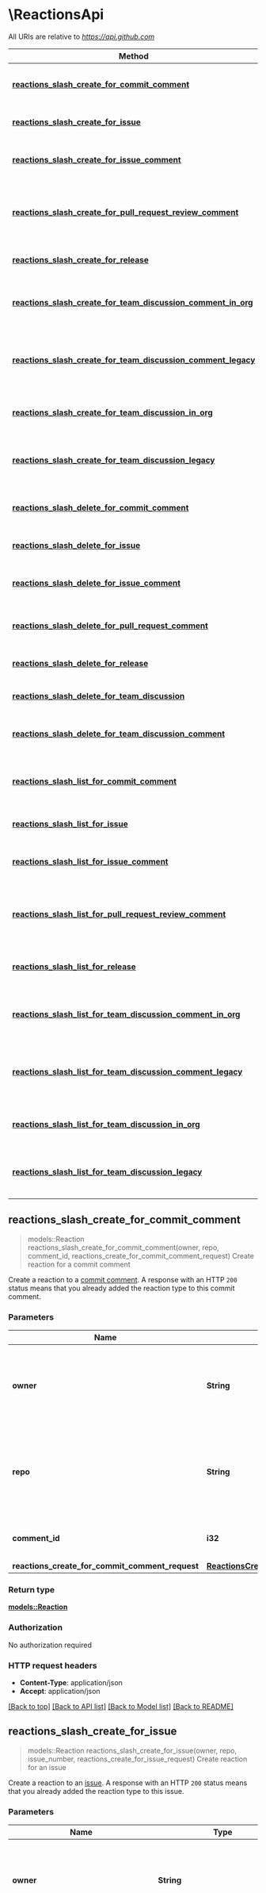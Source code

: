 # \ReactionsApi

All URIs are relative to *https://api.github.com*

Method | HTTP request | Description
------------- | ------------- | -------------
[**reactions_slash_create_for_commit_comment**](ReactionsApi.md#reactions_slash_create_for_commit_comment) | **POST** /repos/{owner}/{repo}/comments/{comment_id}/reactions | Create reaction for a commit comment
[**reactions_slash_create_for_issue**](ReactionsApi.md#reactions_slash_create_for_issue) | **POST** /repos/{owner}/{repo}/issues/{issue_number}/reactions | Create reaction for an issue
[**reactions_slash_create_for_issue_comment**](ReactionsApi.md#reactions_slash_create_for_issue_comment) | **POST** /repos/{owner}/{repo}/issues/comments/{comment_id}/reactions | Create reaction for an issue comment
[**reactions_slash_create_for_pull_request_review_comment**](ReactionsApi.md#reactions_slash_create_for_pull_request_review_comment) | **POST** /repos/{owner}/{repo}/pulls/comments/{comment_id}/reactions | Create reaction for a pull request review comment
[**reactions_slash_create_for_release**](ReactionsApi.md#reactions_slash_create_for_release) | **POST** /repos/{owner}/{repo}/releases/{release_id}/reactions | Create reaction for a release
[**reactions_slash_create_for_team_discussion_comment_in_org**](ReactionsApi.md#reactions_slash_create_for_team_discussion_comment_in_org) | **POST** /orgs/{org}/teams/{team_slug}/discussions/{discussion_number}/comments/{comment_number}/reactions | Create reaction for a team discussion comment
[**reactions_slash_create_for_team_discussion_comment_legacy**](ReactionsApi.md#reactions_slash_create_for_team_discussion_comment_legacy) | **POST** /teams/{team_id}/discussions/{discussion_number}/comments/{comment_number}/reactions | Create reaction for a team discussion comment (Legacy)
[**reactions_slash_create_for_team_discussion_in_org**](ReactionsApi.md#reactions_slash_create_for_team_discussion_in_org) | **POST** /orgs/{org}/teams/{team_slug}/discussions/{discussion_number}/reactions | Create reaction for a team discussion
[**reactions_slash_create_for_team_discussion_legacy**](ReactionsApi.md#reactions_slash_create_for_team_discussion_legacy) | **POST** /teams/{team_id}/discussions/{discussion_number}/reactions | Create reaction for a team discussion (Legacy)
[**reactions_slash_delete_for_commit_comment**](ReactionsApi.md#reactions_slash_delete_for_commit_comment) | **DELETE** /repos/{owner}/{repo}/comments/{comment_id}/reactions/{reaction_id} | Delete a commit comment reaction
[**reactions_slash_delete_for_issue**](ReactionsApi.md#reactions_slash_delete_for_issue) | **DELETE** /repos/{owner}/{repo}/issues/{issue_number}/reactions/{reaction_id} | Delete an issue reaction
[**reactions_slash_delete_for_issue_comment**](ReactionsApi.md#reactions_slash_delete_for_issue_comment) | **DELETE** /repos/{owner}/{repo}/issues/comments/{comment_id}/reactions/{reaction_id} | Delete an issue comment reaction
[**reactions_slash_delete_for_pull_request_comment**](ReactionsApi.md#reactions_slash_delete_for_pull_request_comment) | **DELETE** /repos/{owner}/{repo}/pulls/comments/{comment_id}/reactions/{reaction_id} | Delete a pull request comment reaction
[**reactions_slash_delete_for_release**](ReactionsApi.md#reactions_slash_delete_for_release) | **DELETE** /repos/{owner}/{repo}/releases/{release_id}/reactions/{reaction_id} | Delete a release reaction
[**reactions_slash_delete_for_team_discussion**](ReactionsApi.md#reactions_slash_delete_for_team_discussion) | **DELETE** /orgs/{org}/teams/{team_slug}/discussions/{discussion_number}/reactions/{reaction_id} | Delete team discussion reaction
[**reactions_slash_delete_for_team_discussion_comment**](ReactionsApi.md#reactions_slash_delete_for_team_discussion_comment) | **DELETE** /orgs/{org}/teams/{team_slug}/discussions/{discussion_number}/comments/{comment_number}/reactions/{reaction_id} | Delete team discussion comment reaction
[**reactions_slash_list_for_commit_comment**](ReactionsApi.md#reactions_slash_list_for_commit_comment) | **GET** /repos/{owner}/{repo}/comments/{comment_id}/reactions | List reactions for a commit comment
[**reactions_slash_list_for_issue**](ReactionsApi.md#reactions_slash_list_for_issue) | **GET** /repos/{owner}/{repo}/issues/{issue_number}/reactions | List reactions for an issue
[**reactions_slash_list_for_issue_comment**](ReactionsApi.md#reactions_slash_list_for_issue_comment) | **GET** /repos/{owner}/{repo}/issues/comments/{comment_id}/reactions | List reactions for an issue comment
[**reactions_slash_list_for_pull_request_review_comment**](ReactionsApi.md#reactions_slash_list_for_pull_request_review_comment) | **GET** /repos/{owner}/{repo}/pulls/comments/{comment_id}/reactions | List reactions for a pull request review comment
[**reactions_slash_list_for_release**](ReactionsApi.md#reactions_slash_list_for_release) | **GET** /repos/{owner}/{repo}/releases/{release_id}/reactions | List reactions for a release
[**reactions_slash_list_for_team_discussion_comment_in_org**](ReactionsApi.md#reactions_slash_list_for_team_discussion_comment_in_org) | **GET** /orgs/{org}/teams/{team_slug}/discussions/{discussion_number}/comments/{comment_number}/reactions | List reactions for a team discussion comment
[**reactions_slash_list_for_team_discussion_comment_legacy**](ReactionsApi.md#reactions_slash_list_for_team_discussion_comment_legacy) | **GET** /teams/{team_id}/discussions/{discussion_number}/comments/{comment_number}/reactions | List reactions for a team discussion comment (Legacy)
[**reactions_slash_list_for_team_discussion_in_org**](ReactionsApi.md#reactions_slash_list_for_team_discussion_in_org) | **GET** /orgs/{org}/teams/{team_slug}/discussions/{discussion_number}/reactions | List reactions for a team discussion
[**reactions_slash_list_for_team_discussion_legacy**](ReactionsApi.md#reactions_slash_list_for_team_discussion_legacy) | **GET** /teams/{team_id}/discussions/{discussion_number}/reactions | List reactions for a team discussion (Legacy)



## reactions_slash_create_for_commit_comment

> models::Reaction reactions_slash_create_for_commit_comment(owner, repo, comment_id, reactions_create_for_commit_comment_request)
Create reaction for a commit comment

Create a reaction to a [commit comment](https://docs.github.com/rest/commits/comments#get-a-commit-comment). A response with an HTTP `200` status means that you already added the reaction type to this commit comment.

### Parameters


Name | Type | Description  | Required | Notes
------------- | ------------- | ------------- | ------------- | -------------
**owner** | **String** | The account owner of the repository. The name is not case sensitive. | [required] |
**repo** | **String** | The name of the repository without the `.git` extension. The name is not case sensitive. | [required] |
**comment_id** | **i32** | The unique identifier of the comment. | [required] |
**reactions_create_for_commit_comment_request** | [**ReactionsCreateForCommitCommentRequest**](ReactionsCreateForCommitCommentRequest.md) |  | [required] |

### Return type

[**models::Reaction**](reaction.md)

### Authorization

No authorization required

### HTTP request headers

- **Content-Type**: application/json
- **Accept**: application/json

[[Back to top]](#) [[Back to API list]](../README.md#documentation-for-api-endpoints) [[Back to Model list]](../README.md#documentation-for-models) [[Back to README]](../README.md)


## reactions_slash_create_for_issue

> models::Reaction reactions_slash_create_for_issue(owner, repo, issue_number, reactions_create_for_issue_request)
Create reaction for an issue

Create a reaction to an [issue](https://docs.github.com/rest/issues/issues#get-an-issue). A response with an HTTP `200` status means that you already added the reaction type to this issue.

### Parameters


Name | Type | Description  | Required | Notes
------------- | ------------- | ------------- | ------------- | -------------
**owner** | **String** | The account owner of the repository. The name is not case sensitive. | [required] |
**repo** | **String** | The name of the repository without the `.git` extension. The name is not case sensitive. | [required] |
**issue_number** | **i32** | The number that identifies the issue. | [required] |
**reactions_create_for_issue_request** | [**ReactionsCreateForIssueRequest**](ReactionsCreateForIssueRequest.md) |  | [required] |

### Return type

[**models::Reaction**](reaction.md)

### Authorization

No authorization required

### HTTP request headers

- **Content-Type**: application/json
- **Accept**: application/json

[[Back to top]](#) [[Back to API list]](../README.md#documentation-for-api-endpoints) [[Back to Model list]](../README.md#documentation-for-models) [[Back to README]](../README.md)


## reactions_slash_create_for_issue_comment

> models::Reaction reactions_slash_create_for_issue_comment(owner, repo, comment_id, reactions_create_for_issue_comment_request)
Create reaction for an issue comment

Create a reaction to an [issue comment](https://docs.github.com/rest/issues/comments#get-an-issue-comment). A response with an HTTP `200` status means that you already added the reaction type to this issue comment.

### Parameters


Name | Type | Description  | Required | Notes
------------- | ------------- | ------------- | ------------- | -------------
**owner** | **String** | The account owner of the repository. The name is not case sensitive. | [required] |
**repo** | **String** | The name of the repository without the `.git` extension. The name is not case sensitive. | [required] |
**comment_id** | **i32** | The unique identifier of the comment. | [required] |
**reactions_create_for_issue_comment_request** | [**ReactionsCreateForIssueCommentRequest**](ReactionsCreateForIssueCommentRequest.md) |  | [required] |

### Return type

[**models::Reaction**](reaction.md)

### Authorization

No authorization required

### HTTP request headers

- **Content-Type**: application/json
- **Accept**: application/json

[[Back to top]](#) [[Back to API list]](../README.md#documentation-for-api-endpoints) [[Back to Model list]](../README.md#documentation-for-models) [[Back to README]](../README.md)


## reactions_slash_create_for_pull_request_review_comment

> models::Reaction reactions_slash_create_for_pull_request_review_comment(owner, repo, comment_id, reactions_create_for_pull_request_review_comment_request)
Create reaction for a pull request review comment

Create a reaction to a [pull request review comment](https://docs.github.com/rest/pulls/comments#get-a-review-comment-for-a-pull-request). A response with an HTTP `200` status means that you already added the reaction type to this pull request review comment.

### Parameters


Name | Type | Description  | Required | Notes
------------- | ------------- | ------------- | ------------- | -------------
**owner** | **String** | The account owner of the repository. The name is not case sensitive. | [required] |
**repo** | **String** | The name of the repository without the `.git` extension. The name is not case sensitive. | [required] |
**comment_id** | **i32** | The unique identifier of the comment. | [required] |
**reactions_create_for_pull_request_review_comment_request** | [**ReactionsCreateForPullRequestReviewCommentRequest**](ReactionsCreateForPullRequestReviewCommentRequest.md) |  | [required] |

### Return type

[**models::Reaction**](reaction.md)

### Authorization

No authorization required

### HTTP request headers

- **Content-Type**: application/json
- **Accept**: application/json

[[Back to top]](#) [[Back to API list]](../README.md#documentation-for-api-endpoints) [[Back to Model list]](../README.md#documentation-for-models) [[Back to README]](../README.md)


## reactions_slash_create_for_release

> models::Reaction reactions_slash_create_for_release(owner, repo, release_id, reactions_create_for_release_request)
Create reaction for a release

Create a reaction to a [release](https://docs.github.com/rest/releases/releases#get-a-release). A response with a `Status: 200 OK` means that you already added the reaction type to this release.

### Parameters


Name | Type | Description  | Required | Notes
------------- | ------------- | ------------- | ------------- | -------------
**owner** | **String** | The account owner of the repository. The name is not case sensitive. | [required] |
**repo** | **String** | The name of the repository without the `.git` extension. The name is not case sensitive. | [required] |
**release_id** | **i32** | The unique identifier of the release. | [required] |
**reactions_create_for_release_request** | [**ReactionsCreateForReleaseRequest**](ReactionsCreateForReleaseRequest.md) |  | [required] |

### Return type

[**models::Reaction**](reaction.md)

### Authorization

No authorization required

### HTTP request headers

- **Content-Type**: application/json
- **Accept**: application/json

[[Back to top]](#) [[Back to API list]](../README.md#documentation-for-api-endpoints) [[Back to Model list]](../README.md#documentation-for-models) [[Back to README]](../README.md)


## reactions_slash_create_for_team_discussion_comment_in_org

> models::Reaction reactions_slash_create_for_team_discussion_comment_in_org(org, team_slug, discussion_number, comment_number, reactions_create_for_team_discussion_comment_in_org_request)
Create reaction for a team discussion comment

Create a reaction to a [team discussion comment](https://docs.github.com/rest/teams/discussion-comments#get-a-discussion-comment).  A response with an HTTP `200` status means that you already added the reaction type to this team discussion comment.  **Note:** You can also specify a team by `org_id` and `team_id` using the route `POST /organizations/:org_id/team/:team_id/discussions/:discussion_number/comments/:comment_number/reactions`.  OAuth app tokens and personal access tokens (classic) need the `write:discussion` scope to use this endpoint.

### Parameters


Name | Type | Description  | Required | Notes
------------- | ------------- | ------------- | ------------- | -------------
**org** | **String** | The organization name. The name is not case sensitive. | [required] |
**team_slug** | **String** | The slug of the team name. | [required] |
**discussion_number** | **i32** | The number that identifies the discussion. | [required] |
**comment_number** | **i32** | The number that identifies the comment. | [required] |
**reactions_create_for_team_discussion_comment_in_org_request** | [**ReactionsCreateForTeamDiscussionCommentInOrgRequest**](ReactionsCreateForTeamDiscussionCommentInOrgRequest.md) |  | [required] |

### Return type

[**models::Reaction**](reaction.md)

### Authorization

No authorization required

### HTTP request headers

- **Content-Type**: application/json
- **Accept**: application/json

[[Back to top]](#) [[Back to API list]](../README.md#documentation-for-api-endpoints) [[Back to Model list]](../README.md#documentation-for-models) [[Back to README]](../README.md)


## reactions_slash_create_for_team_discussion_comment_legacy

> models::Reaction reactions_slash_create_for_team_discussion_comment_legacy(team_id, discussion_number, comment_number, reactions_create_for_team_discussion_comment_in_org_request)
Create reaction for a team discussion comment (Legacy)

**Deprecation Notice:** This endpoint route is deprecated and will be removed from the Teams API. We recommend migrating your existing code to use the new \"[Create reaction for a team discussion comment](https://docs.github.com/rest/reactions/reactions#create-reaction-for-a-team-discussion-comment)\" endpoint.  Create a reaction to a [team discussion comment](https://docs.github.com/rest/teams/discussion-comments#get-a-discussion-comment).  A response with an HTTP `200` status means that you already added the reaction type to this team discussion comment.  OAuth app tokens and personal access tokens (classic) need the `write:discussion` scope to use this endpoint.

### Parameters


Name | Type | Description  | Required | Notes
------------- | ------------- | ------------- | ------------- | -------------
**team_id** | **i32** | The unique identifier of the team. | [required] |
**discussion_number** | **i32** | The number that identifies the discussion. | [required] |
**comment_number** | **i32** | The number that identifies the comment. | [required] |
**reactions_create_for_team_discussion_comment_in_org_request** | [**ReactionsCreateForTeamDiscussionCommentInOrgRequest**](ReactionsCreateForTeamDiscussionCommentInOrgRequest.md) |  | [required] |

### Return type

[**models::Reaction**](reaction.md)

### Authorization

No authorization required

### HTTP request headers

- **Content-Type**: application/json
- **Accept**: application/json

[[Back to top]](#) [[Back to API list]](../README.md#documentation-for-api-endpoints) [[Back to Model list]](../README.md#documentation-for-models) [[Back to README]](../README.md)


## reactions_slash_create_for_team_discussion_in_org

> models::Reaction reactions_slash_create_for_team_discussion_in_org(org, team_slug, discussion_number, reactions_create_for_team_discussion_in_org_request)
Create reaction for a team discussion

Create a reaction to a [team discussion](https://docs.github.com/rest/teams/discussions#get-a-discussion).  A response with an HTTP `200` status means that you already added the reaction type to this team discussion.  **Note:** You can also specify a team by `org_id` and `team_id` using the route `POST /organizations/:org_id/team/:team_id/discussions/:discussion_number/reactions`.  OAuth app tokens and personal access tokens (classic) need the `write:discussion` scope to use this endpoint.

### Parameters


Name | Type | Description  | Required | Notes
------------- | ------------- | ------------- | ------------- | -------------
**org** | **String** | The organization name. The name is not case sensitive. | [required] |
**team_slug** | **String** | The slug of the team name. | [required] |
**discussion_number** | **i32** | The number that identifies the discussion. | [required] |
**reactions_create_for_team_discussion_in_org_request** | [**ReactionsCreateForTeamDiscussionInOrgRequest**](ReactionsCreateForTeamDiscussionInOrgRequest.md) |  | [required] |

### Return type

[**models::Reaction**](reaction.md)

### Authorization

No authorization required

### HTTP request headers

- **Content-Type**: application/json
- **Accept**: application/json

[[Back to top]](#) [[Back to API list]](../README.md#documentation-for-api-endpoints) [[Back to Model list]](../README.md#documentation-for-models) [[Back to README]](../README.md)


## reactions_slash_create_for_team_discussion_legacy

> models::Reaction reactions_slash_create_for_team_discussion_legacy(team_id, discussion_number, reactions_create_for_team_discussion_in_org_request)
Create reaction for a team discussion (Legacy)

**Deprecation Notice:** This endpoint route is deprecated and will be removed from the Teams API. We recommend migrating your existing code to use the new [`Create reaction for a team discussion`](https://docs.github.com/rest/reactions/reactions#create-reaction-for-a-team-discussion) endpoint.  Create a reaction to a [team discussion](https://docs.github.com/rest/teams/discussions#get-a-discussion).  A response with an HTTP `200` status means that you already added the reaction type to this team discussion.  OAuth app tokens and personal access tokens (classic) need the `write:discussion` scope to use this endpoint.

### Parameters


Name | Type | Description  | Required | Notes
------------- | ------------- | ------------- | ------------- | -------------
**team_id** | **i32** | The unique identifier of the team. | [required] |
**discussion_number** | **i32** | The number that identifies the discussion. | [required] |
**reactions_create_for_team_discussion_in_org_request** | [**ReactionsCreateForTeamDiscussionInOrgRequest**](ReactionsCreateForTeamDiscussionInOrgRequest.md) |  | [required] |

### Return type

[**models::Reaction**](reaction.md)

### Authorization

No authorization required

### HTTP request headers

- **Content-Type**: application/json
- **Accept**: application/json

[[Back to top]](#) [[Back to API list]](../README.md#documentation-for-api-endpoints) [[Back to Model list]](../README.md#documentation-for-models) [[Back to README]](../README.md)


## reactions_slash_delete_for_commit_comment

> reactions_slash_delete_for_commit_comment(owner, repo, comment_id, reaction_id)
Delete a commit comment reaction

**Note:** You can also specify a repository by `repository_id` using the route `DELETE /repositories/:repository_id/comments/:comment_id/reactions/:reaction_id`.  Delete a reaction to a [commit comment](https://docs.github.com/rest/commits/comments#get-a-commit-comment).

### Parameters


Name | Type | Description  | Required | Notes
------------- | ------------- | ------------- | ------------- | -------------
**owner** | **String** | The account owner of the repository. The name is not case sensitive. | [required] |
**repo** | **String** | The name of the repository without the `.git` extension. The name is not case sensitive. | [required] |
**comment_id** | **i32** | The unique identifier of the comment. | [required] |
**reaction_id** | **i32** | The unique identifier of the reaction. | [required] |

### Return type

 (empty response body)

### Authorization

No authorization required

### HTTP request headers

- **Content-Type**: Not defined
- **Accept**: Not defined

[[Back to top]](#) [[Back to API list]](../README.md#documentation-for-api-endpoints) [[Back to Model list]](../README.md#documentation-for-models) [[Back to README]](../README.md)


## reactions_slash_delete_for_issue

> reactions_slash_delete_for_issue(owner, repo, issue_number, reaction_id)
Delete an issue reaction

**Note:** You can also specify a repository by `repository_id` using the route `DELETE /repositories/:repository_id/issues/:issue_number/reactions/:reaction_id`.  Delete a reaction to an [issue](https://docs.github.com/rest/issues/issues#get-an-issue).

### Parameters


Name | Type | Description  | Required | Notes
------------- | ------------- | ------------- | ------------- | -------------
**owner** | **String** | The account owner of the repository. The name is not case sensitive. | [required] |
**repo** | **String** | The name of the repository without the `.git` extension. The name is not case sensitive. | [required] |
**issue_number** | **i32** | The number that identifies the issue. | [required] |
**reaction_id** | **i32** | The unique identifier of the reaction. | [required] |

### Return type

 (empty response body)

### Authorization

No authorization required

### HTTP request headers

- **Content-Type**: Not defined
- **Accept**: Not defined

[[Back to top]](#) [[Back to API list]](../README.md#documentation-for-api-endpoints) [[Back to Model list]](../README.md#documentation-for-models) [[Back to README]](../README.md)


## reactions_slash_delete_for_issue_comment

> reactions_slash_delete_for_issue_comment(owner, repo, comment_id, reaction_id)
Delete an issue comment reaction

**Note:** You can also specify a repository by `repository_id` using the route `DELETE delete /repositories/:repository_id/issues/comments/:comment_id/reactions/:reaction_id`.  Delete a reaction to an [issue comment](https://docs.github.com/rest/issues/comments#get-an-issue-comment).

### Parameters


Name | Type | Description  | Required | Notes
------------- | ------------- | ------------- | ------------- | -------------
**owner** | **String** | The account owner of the repository. The name is not case sensitive. | [required] |
**repo** | **String** | The name of the repository without the `.git` extension. The name is not case sensitive. | [required] |
**comment_id** | **i32** | The unique identifier of the comment. | [required] |
**reaction_id** | **i32** | The unique identifier of the reaction. | [required] |

### Return type

 (empty response body)

### Authorization

No authorization required

### HTTP request headers

- **Content-Type**: Not defined
- **Accept**: Not defined

[[Back to top]](#) [[Back to API list]](../README.md#documentation-for-api-endpoints) [[Back to Model list]](../README.md#documentation-for-models) [[Back to README]](../README.md)


## reactions_slash_delete_for_pull_request_comment

> reactions_slash_delete_for_pull_request_comment(owner, repo, comment_id, reaction_id)
Delete a pull request comment reaction

**Note:** You can also specify a repository by `repository_id` using the route `DELETE /repositories/:repository_id/pulls/comments/:comment_id/reactions/:reaction_id.`  Delete a reaction to a [pull request review comment](https://docs.github.com/rest/pulls/comments#get-a-review-comment-for-a-pull-request).

### Parameters


Name | Type | Description  | Required | Notes
------------- | ------------- | ------------- | ------------- | -------------
**owner** | **String** | The account owner of the repository. The name is not case sensitive. | [required] |
**repo** | **String** | The name of the repository without the `.git` extension. The name is not case sensitive. | [required] |
**comment_id** | **i32** | The unique identifier of the comment. | [required] |
**reaction_id** | **i32** | The unique identifier of the reaction. | [required] |

### Return type

 (empty response body)

### Authorization

No authorization required

### HTTP request headers

- **Content-Type**: Not defined
- **Accept**: Not defined

[[Back to top]](#) [[Back to API list]](../README.md#documentation-for-api-endpoints) [[Back to Model list]](../README.md#documentation-for-models) [[Back to README]](../README.md)


## reactions_slash_delete_for_release

> reactions_slash_delete_for_release(owner, repo, release_id, reaction_id)
Delete a release reaction

**Note:** You can also specify a repository by `repository_id` using the route `DELETE delete /repositories/:repository_id/releases/:release_id/reactions/:reaction_id`.  Delete a reaction to a [release](https://docs.github.com/rest/releases/releases#get-a-release).

### Parameters


Name | Type | Description  | Required | Notes
------------- | ------------- | ------------- | ------------- | -------------
**owner** | **String** | The account owner of the repository. The name is not case sensitive. | [required] |
**repo** | **String** | The name of the repository without the `.git` extension. The name is not case sensitive. | [required] |
**release_id** | **i32** | The unique identifier of the release. | [required] |
**reaction_id** | **i32** | The unique identifier of the reaction. | [required] |

### Return type

 (empty response body)

### Authorization

No authorization required

### HTTP request headers

- **Content-Type**: Not defined
- **Accept**: Not defined

[[Back to top]](#) [[Back to API list]](../README.md#documentation-for-api-endpoints) [[Back to Model list]](../README.md#documentation-for-models) [[Back to README]](../README.md)


## reactions_slash_delete_for_team_discussion

> reactions_slash_delete_for_team_discussion(org, team_slug, discussion_number, reaction_id)
Delete team discussion reaction

**Note:** You can also specify a team or organization with `team_id` and `org_id` using the route `DELETE /organizations/:org_id/team/:team_id/discussions/:discussion_number/reactions/:reaction_id`.  Delete a reaction to a [team discussion](https://docs.github.com/rest/teams/discussions#get-a-discussion).  OAuth app tokens and personal access tokens (classic) need the `write:discussion` scope to use this endpoint.

### Parameters


Name | Type | Description  | Required | Notes
------------- | ------------- | ------------- | ------------- | -------------
**org** | **String** | The organization name. The name is not case sensitive. | [required] |
**team_slug** | **String** | The slug of the team name. | [required] |
**discussion_number** | **i32** | The number that identifies the discussion. | [required] |
**reaction_id** | **i32** | The unique identifier of the reaction. | [required] |

### Return type

 (empty response body)

### Authorization

No authorization required

### HTTP request headers

- **Content-Type**: Not defined
- **Accept**: Not defined

[[Back to top]](#) [[Back to API list]](../README.md#documentation-for-api-endpoints) [[Back to Model list]](../README.md#documentation-for-models) [[Back to README]](../README.md)


## reactions_slash_delete_for_team_discussion_comment

> reactions_slash_delete_for_team_discussion_comment(org, team_slug, discussion_number, comment_number, reaction_id)
Delete team discussion comment reaction

**Note:** You can also specify a team or organization with `team_id` and `org_id` using the route `DELETE /organizations/:org_id/team/:team_id/discussions/:discussion_number/comments/:comment_number/reactions/:reaction_id`.  Delete a reaction to a [team discussion comment](https://docs.github.com/rest/teams/discussion-comments#get-a-discussion-comment).  OAuth app tokens and personal access tokens (classic) need the `write:discussion` scope to use this endpoint.

### Parameters


Name | Type | Description  | Required | Notes
------------- | ------------- | ------------- | ------------- | -------------
**org** | **String** | The organization name. The name is not case sensitive. | [required] |
**team_slug** | **String** | The slug of the team name. | [required] |
**discussion_number** | **i32** | The number that identifies the discussion. | [required] |
**comment_number** | **i32** | The number that identifies the comment. | [required] |
**reaction_id** | **i32** | The unique identifier of the reaction. | [required] |

### Return type

 (empty response body)

### Authorization

No authorization required

### HTTP request headers

- **Content-Type**: Not defined
- **Accept**: Not defined

[[Back to top]](#) [[Back to API list]](../README.md#documentation-for-api-endpoints) [[Back to Model list]](../README.md#documentation-for-models) [[Back to README]](../README.md)


## reactions_slash_list_for_commit_comment

> Vec<models::Reaction> reactions_slash_list_for_commit_comment(owner, repo, comment_id, content, per_page, page)
List reactions for a commit comment

List the reactions to a [commit comment](https://docs.github.com/rest/commits/comments#get-a-commit-comment).

### Parameters


Name | Type | Description  | Required | Notes
------------- | ------------- | ------------- | ------------- | -------------
**owner** | **String** | The account owner of the repository. The name is not case sensitive. | [required] |
**repo** | **String** | The name of the repository without the `.git` extension. The name is not case sensitive. | [required] |
**comment_id** | **i32** | The unique identifier of the comment. | [required] |
**content** | Option<**String**> | Returns a single [reaction type](https://docs.github.com/rest/reactions/reactions#about-reactions). Omit this parameter to list all reactions to a commit comment. |  |
**per_page** | Option<**i32**> | The number of results per page (max 100). For more information, see \"[Using pagination in the REST API](https://docs.github.com/rest/using-the-rest-api/using-pagination-in-the-rest-api).\" |  |[default to 30]
**page** | Option<**i32**> | The page number of the results to fetch. For more information, see \"[Using pagination in the REST API](https://docs.github.com/rest/using-the-rest-api/using-pagination-in-the-rest-api).\" |  |[default to 1]

### Return type

[**Vec<models::Reaction>**](reaction.md)

### Authorization

No authorization required

### HTTP request headers

- **Content-Type**: Not defined
- **Accept**: application/json

[[Back to top]](#) [[Back to API list]](../README.md#documentation-for-api-endpoints) [[Back to Model list]](../README.md#documentation-for-models) [[Back to README]](../README.md)


## reactions_slash_list_for_issue

> Vec<models::Reaction> reactions_slash_list_for_issue(owner, repo, issue_number, content, per_page, page)
List reactions for an issue

List the reactions to an [issue](https://docs.github.com/rest/issues/issues#get-an-issue).

### Parameters


Name | Type | Description  | Required | Notes
------------- | ------------- | ------------- | ------------- | -------------
**owner** | **String** | The account owner of the repository. The name is not case sensitive. | [required] |
**repo** | **String** | The name of the repository without the `.git` extension. The name is not case sensitive. | [required] |
**issue_number** | **i32** | The number that identifies the issue. | [required] |
**content** | Option<**String**> | Returns a single [reaction type](https://docs.github.com/rest/reactions/reactions#about-reactions). Omit this parameter to list all reactions to an issue. |  |
**per_page** | Option<**i32**> | The number of results per page (max 100). For more information, see \"[Using pagination in the REST API](https://docs.github.com/rest/using-the-rest-api/using-pagination-in-the-rest-api).\" |  |[default to 30]
**page** | Option<**i32**> | The page number of the results to fetch. For more information, see \"[Using pagination in the REST API](https://docs.github.com/rest/using-the-rest-api/using-pagination-in-the-rest-api).\" |  |[default to 1]

### Return type

[**Vec<models::Reaction>**](reaction.md)

### Authorization

No authorization required

### HTTP request headers

- **Content-Type**: Not defined
- **Accept**: application/json

[[Back to top]](#) [[Back to API list]](../README.md#documentation-for-api-endpoints) [[Back to Model list]](../README.md#documentation-for-models) [[Back to README]](../README.md)


## reactions_slash_list_for_issue_comment

> Vec<models::Reaction> reactions_slash_list_for_issue_comment(owner, repo, comment_id, content, per_page, page)
List reactions for an issue comment

List the reactions to an [issue comment](https://docs.github.com/rest/issues/comments#get-an-issue-comment).

### Parameters


Name | Type | Description  | Required | Notes
------------- | ------------- | ------------- | ------------- | -------------
**owner** | **String** | The account owner of the repository. The name is not case sensitive. | [required] |
**repo** | **String** | The name of the repository without the `.git` extension. The name is not case sensitive. | [required] |
**comment_id** | **i32** | The unique identifier of the comment. | [required] |
**content** | Option<**String**> | Returns a single [reaction type](https://docs.github.com/rest/reactions/reactions#about-reactions). Omit this parameter to list all reactions to an issue comment. |  |
**per_page** | Option<**i32**> | The number of results per page (max 100). For more information, see \"[Using pagination in the REST API](https://docs.github.com/rest/using-the-rest-api/using-pagination-in-the-rest-api).\" |  |[default to 30]
**page** | Option<**i32**> | The page number of the results to fetch. For more information, see \"[Using pagination in the REST API](https://docs.github.com/rest/using-the-rest-api/using-pagination-in-the-rest-api).\" |  |[default to 1]

### Return type

[**Vec<models::Reaction>**](reaction.md)

### Authorization

No authorization required

### HTTP request headers

- **Content-Type**: Not defined
- **Accept**: application/json

[[Back to top]](#) [[Back to API list]](../README.md#documentation-for-api-endpoints) [[Back to Model list]](../README.md#documentation-for-models) [[Back to README]](../README.md)


## reactions_slash_list_for_pull_request_review_comment

> Vec<models::Reaction> reactions_slash_list_for_pull_request_review_comment(owner, repo, comment_id, content, per_page, page)
List reactions for a pull request review comment

List the reactions to a [pull request review comment](https://docs.github.com/rest/pulls/comments#get-a-review-comment-for-a-pull-request).

### Parameters


Name | Type | Description  | Required | Notes
------------- | ------------- | ------------- | ------------- | -------------
**owner** | **String** | The account owner of the repository. The name is not case sensitive. | [required] |
**repo** | **String** | The name of the repository without the `.git` extension. The name is not case sensitive. | [required] |
**comment_id** | **i32** | The unique identifier of the comment. | [required] |
**content** | Option<**String**> | Returns a single [reaction type](https://docs.github.com/rest/reactions/reactions#about-reactions). Omit this parameter to list all reactions to a pull request review comment. |  |
**per_page** | Option<**i32**> | The number of results per page (max 100). For more information, see \"[Using pagination in the REST API](https://docs.github.com/rest/using-the-rest-api/using-pagination-in-the-rest-api).\" |  |[default to 30]
**page** | Option<**i32**> | The page number of the results to fetch. For more information, see \"[Using pagination in the REST API](https://docs.github.com/rest/using-the-rest-api/using-pagination-in-the-rest-api).\" |  |[default to 1]

### Return type

[**Vec<models::Reaction>**](reaction.md)

### Authorization

No authorization required

### HTTP request headers

- **Content-Type**: Not defined
- **Accept**: application/json

[[Back to top]](#) [[Back to API list]](../README.md#documentation-for-api-endpoints) [[Back to Model list]](../README.md#documentation-for-models) [[Back to README]](../README.md)


## reactions_slash_list_for_release

> Vec<models::Reaction> reactions_slash_list_for_release(owner, repo, release_id, content, per_page, page)
List reactions for a release

List the reactions to a [release](https://docs.github.com/rest/releases/releases#get-a-release).

### Parameters


Name | Type | Description  | Required | Notes
------------- | ------------- | ------------- | ------------- | -------------
**owner** | **String** | The account owner of the repository. The name is not case sensitive. | [required] |
**repo** | **String** | The name of the repository without the `.git` extension. The name is not case sensitive. | [required] |
**release_id** | **i32** | The unique identifier of the release. | [required] |
**content** | Option<**String**> | Returns a single [reaction type](https://docs.github.com/rest/reactions/reactions#about-reactions). Omit this parameter to list all reactions to a release. |  |
**per_page** | Option<**i32**> | The number of results per page (max 100). For more information, see \"[Using pagination in the REST API](https://docs.github.com/rest/using-the-rest-api/using-pagination-in-the-rest-api).\" |  |[default to 30]
**page** | Option<**i32**> | The page number of the results to fetch. For more information, see \"[Using pagination in the REST API](https://docs.github.com/rest/using-the-rest-api/using-pagination-in-the-rest-api).\" |  |[default to 1]

### Return type

[**Vec<models::Reaction>**](reaction.md)

### Authorization

No authorization required

### HTTP request headers

- **Content-Type**: Not defined
- **Accept**: application/json

[[Back to top]](#) [[Back to API list]](../README.md#documentation-for-api-endpoints) [[Back to Model list]](../README.md#documentation-for-models) [[Back to README]](../README.md)


## reactions_slash_list_for_team_discussion_comment_in_org

> Vec<models::Reaction> reactions_slash_list_for_team_discussion_comment_in_org(org, team_slug, discussion_number, comment_number, content, per_page, page)
List reactions for a team discussion comment

List the reactions to a [team discussion comment](https://docs.github.com/rest/teams/discussion-comments#get-a-discussion-comment).  **Note:** You can also specify a team by `org_id` and `team_id` using the route `GET /organizations/:org_id/team/:team_id/discussions/:discussion_number/comments/:comment_number/reactions`.  OAuth app tokens and personal access tokens (classic) need the `read:discussion` scope to use this endpoint.

### Parameters


Name | Type | Description  | Required | Notes
------------- | ------------- | ------------- | ------------- | -------------
**org** | **String** | The organization name. The name is not case sensitive. | [required] |
**team_slug** | **String** | The slug of the team name. | [required] |
**discussion_number** | **i32** | The number that identifies the discussion. | [required] |
**comment_number** | **i32** | The number that identifies the comment. | [required] |
**content** | Option<**String**> | Returns a single [reaction type](https://docs.github.com/rest/reactions/reactions#about-reactions). Omit this parameter to list all reactions to a team discussion comment. |  |
**per_page** | Option<**i32**> | The number of results per page (max 100). For more information, see \"[Using pagination in the REST API](https://docs.github.com/rest/using-the-rest-api/using-pagination-in-the-rest-api).\" |  |[default to 30]
**page** | Option<**i32**> | The page number of the results to fetch. For more information, see \"[Using pagination in the REST API](https://docs.github.com/rest/using-the-rest-api/using-pagination-in-the-rest-api).\" |  |[default to 1]

### Return type

[**Vec<models::Reaction>**](reaction.md)

### Authorization

No authorization required

### HTTP request headers

- **Content-Type**: Not defined
- **Accept**: application/json

[[Back to top]](#) [[Back to API list]](../README.md#documentation-for-api-endpoints) [[Back to Model list]](../README.md#documentation-for-models) [[Back to README]](../README.md)


## reactions_slash_list_for_team_discussion_comment_legacy

> Vec<models::Reaction> reactions_slash_list_for_team_discussion_comment_legacy(team_id, discussion_number, comment_number, content, per_page, page)
List reactions for a team discussion comment (Legacy)

**Deprecation Notice:** This endpoint route is deprecated and will be removed from the Teams API. We recommend migrating your existing code to use the new [`List reactions for a team discussion comment`](https://docs.github.com/rest/reactions/reactions#list-reactions-for-a-team-discussion-comment) endpoint.  List the reactions to a [team discussion comment](https://docs.github.com/rest/teams/discussion-comments#get-a-discussion-comment).  OAuth app tokens and personal access tokens (classic) need the `read:discussion` scope to use this endpoint.

### Parameters


Name | Type | Description  | Required | Notes
------------- | ------------- | ------------- | ------------- | -------------
**team_id** | **i32** | The unique identifier of the team. | [required] |
**discussion_number** | **i32** | The number that identifies the discussion. | [required] |
**comment_number** | **i32** | The number that identifies the comment. | [required] |
**content** | Option<**String**> | Returns a single [reaction type](https://docs.github.com/rest/reactions/reactions#about-reactions). Omit this parameter to list all reactions to a team discussion comment. |  |
**per_page** | Option<**i32**> | The number of results per page (max 100). For more information, see \"[Using pagination in the REST API](https://docs.github.com/rest/using-the-rest-api/using-pagination-in-the-rest-api).\" |  |[default to 30]
**page** | Option<**i32**> | The page number of the results to fetch. For more information, see \"[Using pagination in the REST API](https://docs.github.com/rest/using-the-rest-api/using-pagination-in-the-rest-api).\" |  |[default to 1]

### Return type

[**Vec<models::Reaction>**](reaction.md)

### Authorization

No authorization required

### HTTP request headers

- **Content-Type**: Not defined
- **Accept**: application/json

[[Back to top]](#) [[Back to API list]](../README.md#documentation-for-api-endpoints) [[Back to Model list]](../README.md#documentation-for-models) [[Back to README]](../README.md)


## reactions_slash_list_for_team_discussion_in_org

> Vec<models::Reaction> reactions_slash_list_for_team_discussion_in_org(org, team_slug, discussion_number, content, per_page, page)
List reactions for a team discussion

List the reactions to a [team discussion](https://docs.github.com/rest/teams/discussions#get-a-discussion).  **Note:** You can also specify a team by `org_id` and `team_id` using the route `GET /organizations/:org_id/team/:team_id/discussions/:discussion_number/reactions`.  OAuth app tokens and personal access tokens (classic) need the `read:discussion` scope to use this endpoint.

### Parameters


Name | Type | Description  | Required | Notes
------------- | ------------- | ------------- | ------------- | -------------
**org** | **String** | The organization name. The name is not case sensitive. | [required] |
**team_slug** | **String** | The slug of the team name. | [required] |
**discussion_number** | **i32** | The number that identifies the discussion. | [required] |
**content** | Option<**String**> | Returns a single [reaction type](https://docs.github.com/rest/reactions/reactions#about-reactions). Omit this parameter to list all reactions to a team discussion. |  |
**per_page** | Option<**i32**> | The number of results per page (max 100). For more information, see \"[Using pagination in the REST API](https://docs.github.com/rest/using-the-rest-api/using-pagination-in-the-rest-api).\" |  |[default to 30]
**page** | Option<**i32**> | The page number of the results to fetch. For more information, see \"[Using pagination in the REST API](https://docs.github.com/rest/using-the-rest-api/using-pagination-in-the-rest-api).\" |  |[default to 1]

### Return type

[**Vec<models::Reaction>**](reaction.md)

### Authorization

No authorization required

### HTTP request headers

- **Content-Type**: Not defined
- **Accept**: application/json

[[Back to top]](#) [[Back to API list]](../README.md#documentation-for-api-endpoints) [[Back to Model list]](../README.md#documentation-for-models) [[Back to README]](../README.md)


## reactions_slash_list_for_team_discussion_legacy

> Vec<models::Reaction> reactions_slash_list_for_team_discussion_legacy(team_id, discussion_number, content, per_page, page)
List reactions for a team discussion (Legacy)

**Deprecation Notice:** This endpoint route is deprecated and will be removed from the Teams API. We recommend migrating your existing code to use the new [`List reactions for a team discussion`](https://docs.github.com/rest/reactions/reactions#list-reactions-for-a-team-discussion) endpoint.  List the reactions to a [team discussion](https://docs.github.com/rest/teams/discussions#get-a-discussion).  OAuth app tokens and personal access tokens (classic) need the `read:discussion` scope to use this endpoint.

### Parameters


Name | Type | Description  | Required | Notes
------------- | ------------- | ------------- | ------------- | -------------
**team_id** | **i32** | The unique identifier of the team. | [required] |
**discussion_number** | **i32** | The number that identifies the discussion. | [required] |
**content** | Option<**String**> | Returns a single [reaction type](https://docs.github.com/rest/reactions/reactions#about-reactions). Omit this parameter to list all reactions to a team discussion. |  |
**per_page** | Option<**i32**> | The number of results per page (max 100). For more information, see \"[Using pagination in the REST API](https://docs.github.com/rest/using-the-rest-api/using-pagination-in-the-rest-api).\" |  |[default to 30]
**page** | Option<**i32**> | The page number of the results to fetch. For more information, see \"[Using pagination in the REST API](https://docs.github.com/rest/using-the-rest-api/using-pagination-in-the-rest-api).\" |  |[default to 1]

### Return type

[**Vec<models::Reaction>**](reaction.md)

### Authorization

No authorization required

### HTTP request headers

- **Content-Type**: Not defined
- **Accept**: application/json

[[Back to top]](#) [[Back to API list]](../README.md#documentation-for-api-endpoints) [[Back to Model list]](../README.md#documentation-for-models) [[Back to README]](../README.md)


